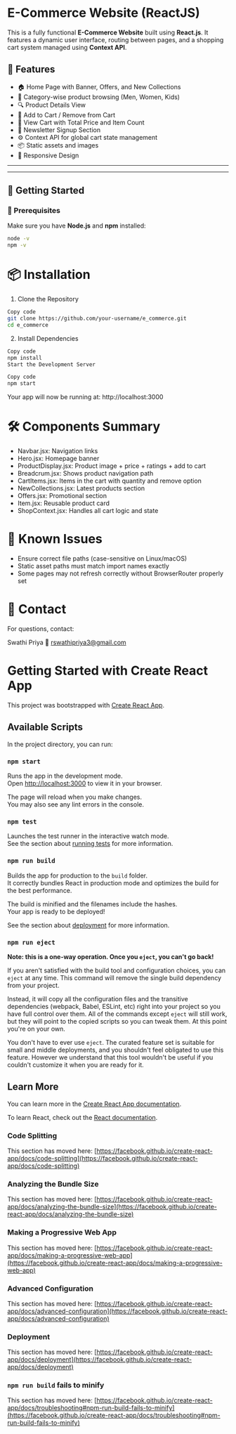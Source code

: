 # E-Commerce Website (ReactJS)

This is a fully functional **E-Commerce Website** built using **React.js**. It features a dynamic user interface, routing between pages, and a shopping cart system managed using **Context API**.

## 📌 Features

- 🏠 Home Page with Banner, Offers, and New Collections
- 🧥 Category-wise product browsing (Men, Women, Kids)
- 🔍 Product Details View
- 🛒 Add to Cart / Remove from Cart
- 🧾 View Cart with Total Price and Item Count
- 📩 Newsletter Signup Section
- ⚙️ Context API for global cart state management
- 📦 Static assets and images
- 🎯 Responsive Design

---


---

## 🚀 Getting Started

### 🧰 Prerequisites

Make sure you have **Node.js** and **npm** installed:

```bash
node -v
npm -v
```
# 📦 Installation
 1. Clone the Repository

```bash
Copy code
git clone https://github.com/your-username/e_commerce.git
cd e_commerce
```

 2. Install Dependencies

```bash
Copy code
npm install
Start the Development Server
```
```bash
Copy code
npm start
```
Your app will now be running at: http://localhost:3000

# 🛠️ Components Summary
- Navbar.jsx: Navigation links
- Hero.jsx: Homepage banner
- ProductDisplay.jsx: Product image + price + ratings + add to cart
- Breadcrum.jsx: Shows product navigation path
- CartItems.jsx: Items in the cart with quantity and remove option
- NewCollections.jsx: Latest products section
- Offers.jsx: Promotional section
- Item.jsx: Reusable product card
- ShopContext.jsx: Handles all cart logic and state

# 🐛 Known Issues
- Ensure correct file paths (case-sensitive on Linux/macOS)
- Static asset paths must match import names exactly
- Some pages may not refresh correctly without BrowserRouter properly set

# 📧 Contact
For questions, contact:

Swathi Priya
📧 rswathipriya3@gmail.com

# Getting Started with Create React App

This project was bootstrapped with [Create React App](https://github.com/facebook/create-react-app).

## Available Scripts

In the project directory, you can run:

### `npm start`

Runs the app in the development mode.\
Open [http://localhost:3000](http://localhost:3000) to view it in your browser.

The page will reload when you make changes.\
You may also see any lint errors in the console.

### `npm test`

Launches the test runner in the interactive watch mode.\
See the section about [running tests](https://facebook.github.io/create-react-app/docs/running-tests) for more information.

### `npm run build`

Builds the app for production to the `build` folder.\
It correctly bundles React in production mode and optimizes the build for the best performance.

The build is minified and the filenames include the hashes.\
Your app is ready to be deployed!

See the section about [deployment](https://facebook.github.io/create-react-app/docs/deployment) for more information.

### `npm run eject`

**Note: this is a one-way operation. Once you `eject`, you can't go back!**

If you aren't satisfied with the build tool and configuration choices, you can `eject` at any time. This command will remove the single build dependency from your project.

Instead, it will copy all the configuration files and the transitive dependencies (webpack, Babel, ESLint, etc) right into your project so you have full control over them. All of the commands except `eject` will still work, but they will point to the copied scripts so you can tweak them. At this point you're on your own.

You don't have to ever use `eject`. The curated feature set is suitable for small and middle deployments, and you shouldn't feel obligated to use this feature. However we understand that this tool wouldn't be useful if you couldn't customize it when you are ready for it.

## Learn More

You can learn more in the [Create React App documentation](https://facebook.github.io/create-react-app/docs/getting-started).

To learn React, check out the [React documentation](https://reactjs.org/).

### Code Splitting

This section has moved here: [https://facebook.github.io/create-react-app/docs/code-splitting](https://facebook.github.io/create-react-app/docs/code-splitting)

### Analyzing the Bundle Size

This section has moved here: [https://facebook.github.io/create-react-app/docs/analyzing-the-bundle-size](https://facebook.github.io/create-react-app/docs/analyzing-the-bundle-size)

### Making a Progressive Web App

This section has moved here: [https://facebook.github.io/create-react-app/docs/making-a-progressive-web-app](https://facebook.github.io/create-react-app/docs/making-a-progressive-web-app)

### Advanced Configuration

This section has moved here: [https://facebook.github.io/create-react-app/docs/advanced-configuration](https://facebook.github.io/create-react-app/docs/advanced-configuration)

### Deployment

This section has moved here: [https://facebook.github.io/create-react-app/docs/deployment](https://facebook.github.io/create-react-app/docs/deployment)

### `npm run build` fails to minify

This section has moved here: [https://facebook.github.io/create-react-app/docs/troubleshooting#npm-run-build-fails-to-minify](https://facebook.github.io/create-react-app/docs/troubleshooting#npm-run-build-fails-to-minify)
